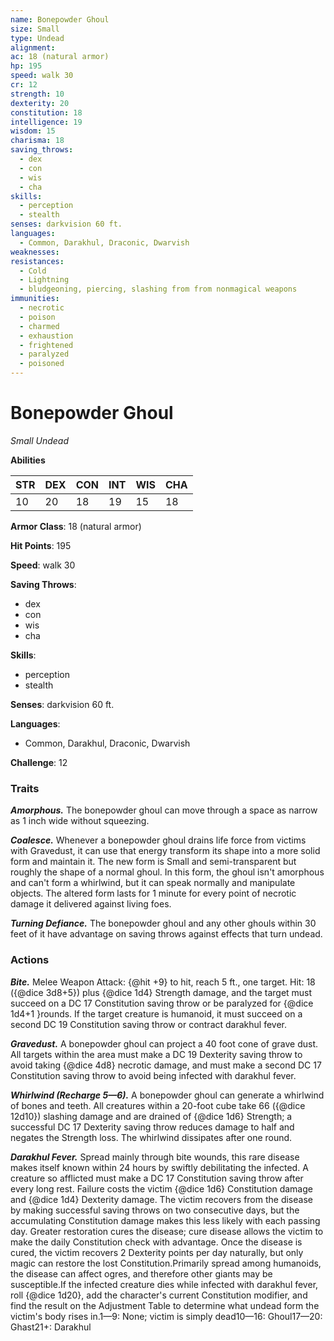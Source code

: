 ```yaml
---
name: Bonepowder Ghoul
size: Small
type: Undead
alignment: 
ac: 18 (natural armor)
hp: 195
speed: walk 30
cr: 12
strength: 10
dexterity: 20
constitution: 18
intelligence: 19
wisdom: 15
charisma: 18
saving_throws:
  - dex
  - con
  - wis
  - cha
skills:
  - perception
  - stealth
senses: darkvision 60 ft.
languages:
  - Common, Darakhul, Draconic, Dwarvish
weaknesses:
resistances:
  - Cold
  - Lightning
  - bludgeoning, piercing, slashing from from nonmagical weapons
immunities:
  - necrotic
  - poison
  - charmed
  - exhaustion
  - frightened
  - paralyzed
  - poisoned
---
```


# Bonepowder Ghoul

*Small Undead*

**Abilities**

| STR | DEX | CON | INT | WIS | CHA |
| --- | --- | --- | --- | --- | --- |
| 10 | 20 | 18 | 19 | 15 | 18 |

**Armor Class**: 18 (natural armor)

**Hit Points**: 195

**Speed**: walk 30

**Saving Throws**:
  - dex
  - con
  - wis
  - cha

**Skills**:
  - perception
  - stealth

**Senses**: darkvision 60 ft.

**Languages**:
  - Common, Darakhul, Draconic, Dwarvish

**Challenge**: 12

### Traits
***Amorphous.*** The bonepowder ghoul can move through a space as narrow as 1 inch wide without squeezing.

***Coalesce.*** Whenever a bonepowder ghoul drains life force from victims with Gravedust, it can use that energy transform its shape into a more solid form and maintain it. The new form is Small and semi-transparent but roughly the shape of a normal ghoul. In this form, the ghoul isn't amorphous and can't form a whirlwind, but it can speak normally and manipulate objects. The altered form lasts for 1 minute for every point of necrotic damage it delivered against living foes.

***Turning Defiance.*** The bonepowder ghoul and any other ghouls within 30 feet of it have advantage on saving throws against effects that turn undead.

### Actions
***Bite.*** Melee Weapon Attack: {@hit +9} to hit, reach 5 ft., one target. Hit: 18 ({@dice 3d8+5}) plus {@dice 1d4} Strength damage, and the target must succeed on a DC 17 Constitution saving throw or be paralyzed for {@dice 1d4+1 }rounds. If the target creature is humanoid, it must succeed on a second DC 19 Constitution saving throw or contract darakhul fever.

***Gravedust.*** A bonepowder ghoul can project a 40 foot cone of grave dust. All targets within the area must make a DC 19 Dexterity saving throw to avoid taking {@dice 4d8} necrotic damage, and must make a second DC 17 Constitution saving throw to avoid being infected with darakhul fever.

***Whirlwind (Recharge 5—6).*** A bonepowder ghoul can generate a whirlwind of bones and teeth. All creatures within a 20-foot cube take 66 ({@dice 12d10}) slashing damage and are drained of {@dice 1d6} Strength; a successful DC 17 Dexterity saving throw reduces damage to half and negates the Strength loss. The whirlwind dissipates after one round.

***Darakhul Fever.*** Spread mainly through bite wounds, this rare disease makes itself known within 24 hours by swiftly debilitating the infected. A creature so afflicted must make a DC 17 Constitution saving throw after every long rest. Failure costs the victim {@dice 1d6} Constitution damage and {@dice 1d4} Dexterity damage. The victim recovers from the disease by making successful saving throws on two consecutive days, but the accumulating Constitution damage makes this less likely with each passing day. Greater restoration cures the disease; cure disease allows the victim to make the daily Constitution check with advantage. Once the disease is cured, the victim recovers 2 Dexterity points per day naturally, but only magic can restore the lost Constitution.Primarily spread among humanoids, the disease can affect ogres, and therefore other giants may be susceptible.If the infected creature dies while infected with darakhul fever, roll {@dice 1d20}, add the character's current Constitution modifier, and find the result on the Adjustment Table to determine what undead form the victim's body rises in.1—9: None; victim is simply dead10—16: Ghoul17—20: Ghast21+: Darakhul

